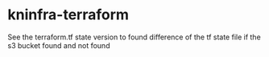 # kninfra-terraform

See the terraform.tf state version to found difference of the tf state file if the s3 bucket found and not found
